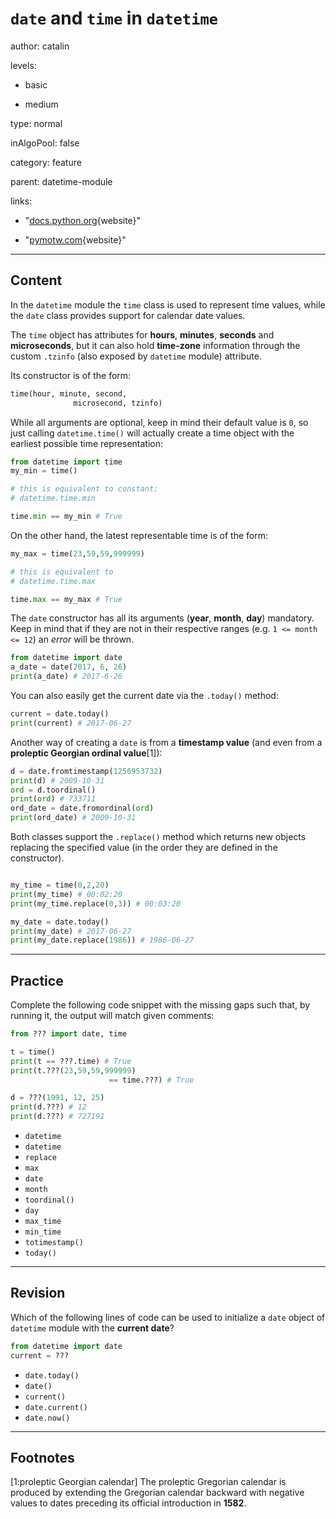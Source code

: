 # `date` and `time` in `datetime`
author: catalin

levels:

  - basic

  - medium

type: normal

inAlgoPool: false

category: feature

parent: datetime-module


links:

  - "[docs.python.org](https://docs.python.org/3.5/library/datetime.html#time-objects){website}"

  - "[pymotw.com](https://pymotw.com/3/datetime/){website}"

---
## Content

In the `datetime` module the `time` class is used to represent time values, while the `date` class provides support for calendar date values.

The `time` object has attributes for **hours**, **minutes**, **seconds** and **microseconds**, but it can also hold **time-zone** information through the custom `.tzinfo` (also exposed by `datetime` module) attribute.

Its constructor is of the form:
```python
time(hour, minute, second,
              microsecond, tzinfo)
```

While all arguments are optional, keep in mind their default value is `0`, so just calling `datetime.time()` will actually create a time object with the earliest possible time representation:
```python
from datetime import time
my_min = time()

# this is equivalent to constant:
# datetime.time.min

time.min == my_min # True

```

On the other hand, the latest representable time is of the form:
```python
my_max = time(23,59,59,999999)

# this is equivalent to
# datetime.time.max

time.max == my_max # True
```

The `date` constructor has all its arguments (**year**, **month**, **day**) mandatory. Keep in mind that if they are not in their respective ranges (e.g. `1 <= month <= 12`) an *error* will be thrown.
```python
from datetime import date
a_date = date(2017, 6, 26)
print(a_date) # 2017-6-26
```

You can also easily get the current date via the `.today()` method:
```python
current = date.today()
print(current) # 2017-06-27
```

Another way of creating a `date` is from a **timestamp value** (and even from a **proleptic Georgian ordinal value**[1]):
```python
d = date.fromtimestamp(1256953732)
print(d) # 2009-10-31
ord = d.toordinal()
print(ord) # 733711
ord_date = date.fromordinal(ord)
print(ord_date) # 2009-10-31
```

Both classes support the `.replace()` method which returns new objects replacing the specified value (in the order they are defined in the constructor).
```python

my_time = time(0,2,20)
print(my_time) # 00:02:20
print(my_time.replace(0,3)) # 00:03:20

my_date = date.today()
print(my_date) # 2017-06-27
print(my_date.replace(1986)) # 1986-06-27
```
---
## Practice

Complete the following code snippet with the missing gaps such that, by running it, the output will match given comments:
```python
from ??? import date, time

t = time()
print(t == ???.time) # True
print(t.???(23,59,59,999999)
                      == time.???) # True

d = ???(1991, 12, 25)
print(d.???) # 12
print(d.???) # 727191

```

* `datetime`
* `datetime`
* `replace`
* `max`
* `date`
* `month`
* `toordinal()`
* `day`
* `max_time`
* `min_time`
* `totimestamp()`
* `today()`

---
## Revision

Which of the following lines of code can be used to initialize a `date` object of `datetime` module with the **current date**?

```python
from datetime import date
current = ???
```

* `date.today()`
* `date()`
* `current()`
* `date.current()`
* `date.now()`

---
## Footnotes

[1:proleptic Georgian calendar]
The proleptic Gregorian calendar is produced by extending the Gregorian calendar backward with negative values to dates preceding its official introduction in **1582**.
